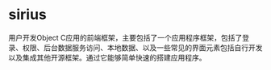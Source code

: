 sirius
======

用户开发Object C应用的前端框架，主要包括了一个应用程序框架，包括了登录、权限、后台数据服务访问、本地数据、以及一些常见的界面元素包括自行开发以及集成其他开源框架。通过它能够简单快速的搭建应用程序。
